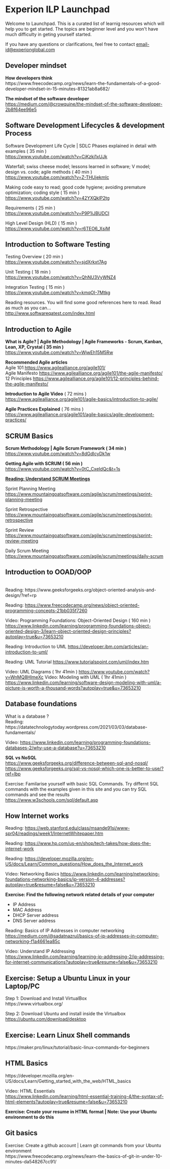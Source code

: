 # <h1> Experion ILP Launchpad </h1>

Welcome to Launchpad. This is a curated list of learnig resources which will help you to get started. The topics are beginner level and you won't have much difficulty in geting yourself started.

If you have any questions or clarifications, feel free to contact email-id@experionglobal.com

<h2>Developer mindset</h2>
<b>How developers think</b><br>
https://www.freecodecamp.org/news/learn-the-fundamentals-of-a-good-developer-mindset-in-15-minutes-81321ab8a682/

<b>The mindset of the software developer</b><br>
https://medium.com/@crowquine/the-mindset-of-the-software-developer-2b8f64ee96e5

<h2>Software Development Lifecycles & development Process</h2>

Software Development Life Cycle | SDLC Phases explained in detail with examples ( 35 min )<br>
https://www.youtube.com/watch?v=CjKzkj1xUJk

Waterfall; swiss cheese model; lessons learned in software; V model; design vs. code; agile methods ( 40 min ) <br>
https://www.youtube.com/watch?v=Z-THUjekmIc

Making code easy to read; good code hygiene; avoiding premature optimization; coding style ( 15 min ) <br>
https://www.youtube.com/watch?v=42YXQklP2tg

Requirements ( 25 min ) <br>
https://www.youtube.com/watch?v=P9P1iJBUDCI

High Level Design (HLD) ( 15 min ) <br>
https://www.youtube.com/watch?v=r6TEO6_XsiM


<h2>Introduction to Software Testing</h2>

Testing Overview ( 20 min ) <br>
https://www.youtube.com/watch?v=sjdXrkxt7Ag

Unit Testing ( 18 min ) <br>
https://www.youtube.com/watch?v=QhNU3VyWNZ4

Integration Testing ( 15 min ) <br>
https://www.youtube.com/watch?v=kmqOI-7Mtkg

Reading resources. You will find some good references here to read. Read as much as you can... <br>
http://www.softwareqatest.com/index.html

<h2>Introduction to Agile</h2>

<b>What is Agile? | Agile Methodology | Agile Frameworks - Scrum, Kanban, Lean, XP, Crystal ( 35 min )</b><br>
https://www.youtube.com/watch?v=WjwEh15M5Rw

<b>Recommended Agile articles</b><br> 
Agile 101 https://www.agilealliance.org/agile101/ <br>
Agile Manifesto https://www.agilealliance.org/agile101/the-agile-manifesto/ <br>
12 Principles https://www.agilealliance.org/agile101/12-principles-behind-the-agile-manifesto/<br>

<b>Introduction to Agile Video</b> ( 72 mins ) <br>
https://www.agilealliance.org/agile101/agile-basics/introduction-to-agile/

<b>Agile Practices Explained</b> ( 76 mins ) <br>
https://www.agilealliance.org/agile101/agile-basics/agile-development-practices/
  

<h2>SCRUM Basics</h2>

<b>Scrum Methodology | Agile Scrum Framework ( 34 min )</b><br>
https://www.youtube.com/watch?v=8dGdIcyDk1w
  
<b>Getting Agile with SCRUM ( 56 min )</b><br>
https://www.youtube.com/watch?v=0tC_CxeIdQc&t=1s
  
<b><u>Reading: Understand SCRUM Meetings</u></b>

Sprint Planning Meeting 
https://www.mountaingoatsoftware.com/agile/scrum/meetings/sprint-planning-meeting
    
Sprint Retrospective
https://www.mountaingoatsoftware.com/agile/scrum/meetings/sprint-retrospective
    
Sprint Review 
https://www.mountaingoatsoftware.com/agile/scrum/meetings/sprint-review-meeting
    
Daily Scrum Meeting 
https://www.mountaingoatsoftware.com/agile/scrum/meetings/daily-scrum
    
<h2>Introduction to OOAD/OOP</h2><br>
Reading: https://www.geeksforgeeks.org/object-oriented-analysis-and-design/?ref=rp

Reading: https://www.freecodecamp.org/news/object-oriented-programming-concepts-21bb035f7260

Video: Programming Foundations: Object-Oriented Design ( 160 min ) 
https://www.linkedin.com/learning/programming-foundations-object-oriented-design-3/learn-object-oriented-design-principles?autoplay=true&u=73653210

Reading: Introduction to UML https://developer.ibm.com/articles/an-introduction-to-uml/

Reading: UML Tutorial https://www.tutorialspoint.com/uml/index.htm

Video: UML Diagrams ( 1hr 41min ) https://www.youtube.com/watch?v=WnMQ8HlmeXc
Video: Modeling with UML ( 1hr 41min ) https://www.linkedin.com/learning/software-design-modeling-with-uml/a-picture-is-worth-a-thousand-words?autoplay=true&u=73653210

<h2>Database foundations</h2>
What is a database ? <br>
Reading: https://datatechnologytoday.wordpress.com/2021/03/03/database-fundamentals/
  
Video: https://www.linkedin.com/learning/programming-foundations-databases-2/why-use-a-database?u=73653210
  
<b>SQL vs NoSQL</b>  
https://www.geeksforgeeks.org/difference-between-sql-and-nosql/<br>
https://www.geeksforgeeks.org/sql-vs-nosql-which-one-is-better-to-use/?ref=lbp

Exercise: Familarise yourself with basic SQL Commands. Try differnt SQL commands with the examples given in this site and you can try SQL commands and see the results<br>
https://www.w3schools.com/sql/default.asp

<h2>How Internet works</h2>

Reading: https://web.stanford.edu/class/msande91si/www-spr04/readings/week1/InternetWhitepaper.htm

Reading: https://www.hp.com/us-en/shop/tech-takes/how-does-the-internet-work

Reading: https://developer.mozilla.org/en-US/docs/Learn/Common_questions/How_does_the_Internet_work

Video: Networking Basics 
https://www.linkedin.com/learning/networking-foundations-networking-basics/ip-version-4-addresses?autoplay=true&resume=false&u=73653210

<b>Exercise: Find the following network related details of your computer</b>
- IP Address
- MAC Address
- DHCP Server address
- DNS Server address

Reading: Basics of IP Addresses in computer networking<br>
https://medium.com/@sadatnazrul/basics-of-ip-addresses-in-computer-networking-f1a4661ea85c

Video: Understand IP Addressing<br>
https://www.linkedin.com/learning/learning-ip-addressing-2/ip-addressing-for-internet-communications?autoplay=true&resume=false&u=73653210

  
<h2>Exercise: Setup a Ubuntu Linux in your Laptop/PC</h2>
Step 1: Download and Install VirtualBox<br>
https://www.virtualbox.org/
  
Step 2: Download Ubuntu and install inside the Virtualbox<br>
https://ubuntu.com/download/desktop  

<h2>Exercise: Learn Linux Shell commands</h2>
https://maker.pro/linux/tutorial/basic-linux-commands-for-beginners


<h2>HTML Basics</h2>
https://developer.mozilla.org/en-US/docs/Learn/Getting_started_with_the_web/HTML_basics

Video: HTML Essentials<br>
https://www.linkedin.com/learning/html-essential-training-4/the-syntax-of-html-elements?autoplay=true&resume=false&u=73653210

<b>Exercise: Create your resume in HTML format | Note: Use your Ubuntu environment to do this</b>

<h2>Git basics</h2>
Exercise: Create a github account | Learn git commands from your Ubuntu environment<br>
https://www.freecodecamp.org/news/learn-the-basics-of-git-in-under-10-minutes-da548267cc91/<br>


  
